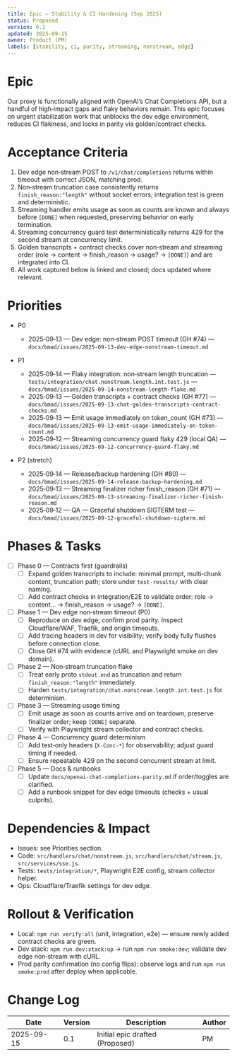 ```yaml
---
title: Epic — Stability & CI Hardening (Sep 2025)
status: Proposed
version: 0.1
updated: 2025-09-15
owner: Product (PM)
labels: [stability, ci, parity, streaming, nonstream, edge]
---
```


# Epic

Our proxy is functionally aligned with OpenAI’s Chat Completions API, but a handful of high‑impact gaps and flaky behaviors remain. This epic focuses on urgent stabilization work that unblocks the dev edge environment, reduces CI flakiness, and locks in parity via golden/contract checks.

# Acceptance Criteria

1. Dev edge non‑stream POST to `/v1/chat/completions` returns within timeout with correct JSON, matching prod.
2. Non‑stream truncation case consistently returns `finish_reason:"length"` without socket errors; integration test is green and deterministic.
3. Streaming handler emits usage as soon as counts are known and always before `[DONE]` when requested, preserving behavior on early termination.
4. Streaming concurrency guard test deterministically returns 429 for the second stream at concurrency limit.
5. Golden transcripts + contract checks cover non‑stream and streaming order (role → content → finish_reason → usage? → `[DONE]`) and are integrated into CI.
6. All work captured below is linked and closed; docs updated where relevant.

# Priorities

- P0
  - 2025‑09‑13 — Dev edge: non‑stream POST timeout (GH #74) — `docs/bmad/issues/2025-09-13-dev-edge-nonstream-timeout.md`

- P1
  - 2025‑09‑14 — Flaky integration: non‑stream length truncation — `tests/integration/chat.nonstream.length.int.test.js` — `docs/bmad/issues/2025-09-14-nonstream-length-flake.md`
  - 2025‑09‑13 — Golden transcripts + contract checks (GH #77) — `docs/bmad/issues/2025-09-13-chat-golden-transcripts-contract-checks.md`
  - 2025‑09‑13 — Emit usage immediately on token_count (GH #73) — `docs/bmad/issues/2025-09-13-emit-usage-immediately-on-token-count.md`
  - 2025‑09‑12 — Streaming concurrency guard flaky 429 (local QA) — `docs/bmad/issues/2025-09-12-concurrency-guard-flaky.md`

- P2 (stretch)
  - 2025‑09‑14 — Release/backup hardening (GH #80) — `docs/bmad/issues/2025-09-14-release-backup-hardening.md`
  - 2025‑09‑13 — Streaming finalizer richer finish_reason (GH #71) — `docs/bmad/issues/2025-09-13-streaming-finalizer-richer-finish-reason.md`
  - 2025‑09‑12 — QA — Graceful shutdown SIGTERM test — `docs/bmad/issues/2025-09-12-graceful-shutdown-sigterm.md`

# Phases & Tasks

- [ ] Phase 0 — Contracts first (guardrails)
  - [ ] Expand golden transcripts to include: minimal prompt, multi‑chunk content, truncation path; store under `test-results/` with clear naming.
  - [ ] Add contract checks in integration/E2E to validate order: role → content… → finish_reason → usage? → `[DONE]`.

- [ ] Phase 1 — Dev edge non‑stream timeout (P0)
  - [ ] Reproduce on dev edge; confirm prod parity. Inspect Cloudflare/WAF, Traefik, and origin timeouts.
  - [ ] Add tracing headers in dev for visibility; verify body fully flushes before connection close.
  - [ ] Close GH #74 with evidence (cURL and Playwright smoke on dev domain).

- [ ] Phase 2 — Non‑stream truncation flake
  - [ ] Treat early proto `stdout.end` as truncation and return `finish_reason:"length"` immediately.
  - [ ] Harden `tests/integration/chat.nonstream.length.int.test.js` for determinism.

- [ ] Phase 3 — Streaming usage timing
  - [ ] Emit usage as soon as counts arrive and on teardown; preserve finalizer order; keep `[DONE]` separate.
  - [ ] Verify with Playwright stream collector and contract checks.

- [ ] Phase 4 — Concurrency guard determinism
  - [ ] Add test‑only headers (`X-Conc-*`) for observability; adjust guard timing if needed.
  - [ ] Ensure repeatable 429 on the second concurrent stream at limit.

- [ ] Phase 5 — Docs & runbooks
  - [ ] Update `docs/openai-chat-completions-parity.md` if order/toggles are clarified.
  - [ ] Add a runbook snippet for dev edge timeouts (checks + usual culprits).

# Dependencies & Impact

- Issues: see Priorities section.
- Code: `src/handlers/chat/nonstream.js`, `src/handlers/chat/stream.js`, `src/services/sse.js`.
- Tests: `tests/integration/*`, Playwright E2E config, stream collector helper.
- Ops: Cloudflare/Traefik settings for dev edge.

# Rollout & Verification

- Local: `npm run verify:all` (unit, integration, e2e) — ensure newly added contract checks are green.
- Dev stack: `npm run dev:stack:up` → run `npm run smoke:dev`; validate dev edge non‑stream with cURL.
- Prod parity confirmation (no config flips): observe logs and run `npm run smoke:prod` after deploy when applicable.

# Change Log

| Date       | Version | Description                     | Author |
| ---------- | ------- | ------------------------------- | ------ |
| 2025-09-15 | 0.1     | Initial epic drafted (Proposed) | PM     |
